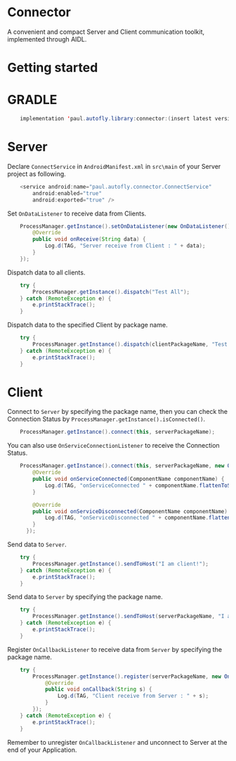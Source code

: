 # Connector
A convenient and compact Server and Client communication toolkit, implemented through AIDL.


# Getting started

# GRADLE

``` java
    implementation 'paul.autofly.library:connector:(insert latest version)'
```

# Server

Declare `ConnectService` in `AndroidManifest.xml` in `src\main` of your Server project as following.

``` java
    <service android:name="paul.autofly.connector.ConnectService"
        android:enabled="true"
        android:exported="true" />
```

Set `OnDataListener` to receive data from Clients.

``` java
    ProcessManager.getInstance().setOnDataListener(new OnDataListener() {
        @Override
        public void onReceive(String data) {
            Log.d(TAG, "Server receive from Client : " + data);
        }
    });
```

Dispatch data to all clients.

``` java
    try {
        ProcessManager.getInstance().dispatch("Test All");
    } catch (RemoteException e) {
        e.printStackTrace();
    }
```

Dispatch data to the specified Client by package name.

``` java
    try {
        ProcessManager.getInstance().dispatch(clientPackageName, "Test one");
    } catch (RemoteException e) {
        e.printStackTrace();
    }
```


# Client

Connect to `Server` by specifying the package name, then you can check the Connection Status by `ProcessManager.getInstance().isConnected()`.

``` java
    ProcessManager.getInstance().connect(this, serverPackageName);
```

You can also use `OnServiceConnectionListener` to receive the Connection Status.

``` java
    ProcessManager.getInstance().connect(this, serverPackageName, new OnServiceConnectionListener() {
        @Override
        public void onServiceConnected(ComponentName componentName) {
            Log.d(TAG, "onServiceConnected " + componentName.flattenToShortString());
        }

        @Override
        public void onServiceDisconnected(ComponentName componentName) {
            Log.d(TAG, "onServiceDisconnected " + componentName.flattenToShortString());
        }
      });
```

Send data to `Server`.

``` java
    try {
        ProcessManager.getInstance().sendToHost("I am client!");
    } catch (RemoteException e) {
        e.printStackTrace();
    }
```

Send data to `Server` by specifying the package name.

``` java
    try {
        ProcessManager.getInstance().sendToHost(serverPackageName, "I am client!");
    } catch (RemoteException e) {
        e.printStackTrace();
    }
```

Register `OnCallbackListener` to receive data from `Server` by specifying the package name.

``` java
    try {
        ProcessManager.getInstance().register(serverPackageName, new OnCallbackListener() {
            @Override
            public void onCallback(String s) {
                Log.d(TAG, "Client receive from Server : " + s);
            }
        });
    } catch (RemoteException e) {
        e.printStackTrace();
    }
```

Remember to unregister `OnCallbackListener` and unconnect to Server at the end of your Application.
